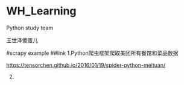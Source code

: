 # WH_Learning
Python study team

王世泽傻蛋儿

#scrapy example
##link
1.Python爬虫框架爬取美团所有餐馆和菜品数据

https://tensorchen.github.io/2016/01/19/spider-python-meituan/

2.